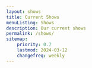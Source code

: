 ```yaml
---
layout: shows
title: Current Shows
menuListing: Shows
description: Our current shows
permalink: /shows/
sitemap:
    priority: 0.7
    lastmod: 2024-03-12
    changefreq: weekly
---
```


